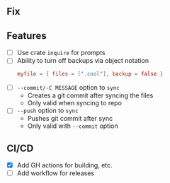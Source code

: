 ## Fix

## Features
- [ ] Use crate `inquire` for prompts
- [ ] Ability to turn off backups via object notation
  ```toml
  myfile = { files = [".cool"], backup = false }
  ```
- [ ] `--commit/-C MESSAGE` option to `sync`
  - Creates a git commit after syncing the files
  - Only valid when syncing to repo
- [ ] `--push` option to `sync`
  - Pushes git commit after sync
  - Only valid with `--commit` option

## CI/CD
- [x] Add GH actions for building, etc.
- [ ] Add workflow for releases
